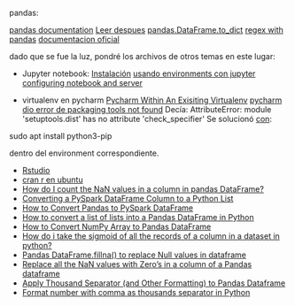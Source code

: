 pandas:

[pandas documentation](https://pandas.pydata.org/pandas-docs/stable/reference/api/pandas.read_csv.html)
[Leer despues](https://kanoki.org/2019/11/12/how-to-use-regex-in-pandas/)
[pandas.DataFrame.to_dict](https://pandas.pydata.org/docs/reference/api/pandas.DataFrame.to_dict.html)
[regex with pandas](https://www.dataquest.io/blog/regular-expressions-data-scientists/)
[documentacion oficial](https://pandas.pydata.org/pandas-docs/stable/index.html)

dado que se fue la luz, pondré los archivos de otros temas en este lugar:
* Jupyter notebook:
[Instalación](https://jupyterlab.readthedocs.io/en/stable/getting_started/installation.html)
[usando environments con jupyter](https://docs.anaconda.com/ae-notebooks/user-guide/adv-tasks/work-with-environments/)
[configuring notebook and server](https://nbviewer.jupyter.org/github/ipython/ipython/blob/3.x/examples/Notebook/Configuring%20the%20Notebook%20and%20Server.ipynb)


* virtualenv en pycharm
[Pycharm Within An Exisiting Virtualenv](https://ruddra.com/posts/using-intellijidea-within-an-exisiting-virtualenv/)
[pycharm dio error de packaging tools not found](https://stackoverflow.com/questions/43567996/pycharm-python-packaging-tools-not-found)
Decía:
AttributeError: module 'setuptools.dist' has no attribute 'check_specifier'
Se solucionó [con](https://stackoverflow.com/questions/43567996/pycharm-python-packaging-tools-not-found): 

sudo apt install python3-pip 

dentro del environment correspondiente.


* [Rstudio](https://rstudio.com/products/rstudio/)
* [cran r en ubuntu](https://cran.r-project.org/)
* [How do I count the NaN values in a column in pandas DataFrame?](https://stackoverflow.com/questions/26266362/how-do-i-count-the-nan-values-in-a-column-in-pandas-dataframe)
* [Converting a PySpark DataFrame Column to a Python List](https://www.geeksforgeeks.org/converting-a-pyspark-dataframe-column-to-a-python-list/)
* [How to Convert Pandas to PySpark DataFrame](https://sparkbyexamples.com/pyspark/convert-pandas-to-pyspark-dataframe/)
* [How to convert a list of lists into a Pandas DataFrame in Python](https://www.kite.com/python/answers/how-to-convert-a-list-of-lists-into-a-pandas-dataframe-in-python)
* [How to Convert NumPy Array to Pandas DataFrame](https://datatofish.com/numpy-array-to-pandas-dataframe/)
* [How do i take the sigmoid of all the records of a column in a dataset in python?](https://stackoverflow.com/questions/68403954/how-do-i-take-the-sigmoid-of-all-the-records-of-a-column-in-a-dataset-in-python)
* [Pandas DataFrame.fillna() to replace Null values in dataframe](https://www.geeksforgeeks.org/python-pandas-dataframe-fillna-to-replace-null-values-in-dataframe/)
* [Replace all the NaN values with Zero’s in a column of a Pandas dataframe](https://www.geeksforgeeks.org/replace-all-the-nan-values-with-zeros-in-a-column-of-a-pandas-dataframe/)
* [Apply Thousand Separator (and Other Formatting) to Pandas Dataframe](https://towardsdatascience.com/apply-thousand-separator-and-other-formatting-to-pandas-dataframe-45f2f4c7ab01)
* [Format number with comma as thousands separator in Python](https://bobbyhadz.com/blog/python-format-number-thousands-separator-2-decimals)
